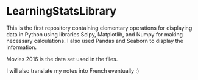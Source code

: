 # LearningStatsLibrary
This is the first repository containing elementary operations for displaying data in Python using libraries Scipy, Matplotlib, and Numpy for making necessary calculations. I also used Pandas and Seaborn to display the information.

Movies 2016 is the data set used in the files. 

I will also translate my notes into French eventually :)
